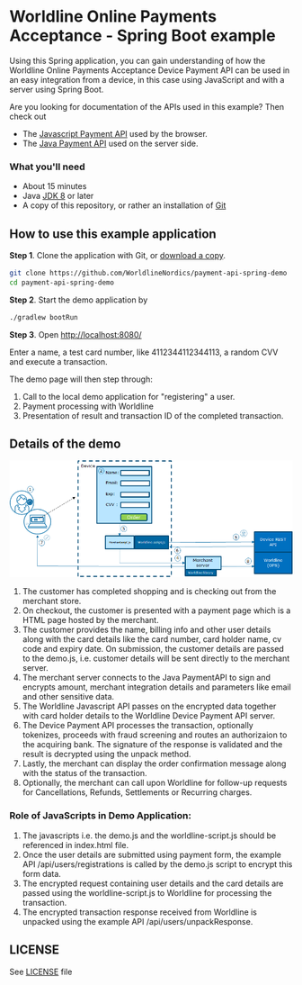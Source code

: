 
# Worldline Online Payments Acceptance - Spring Boot example
Using this Spring application, you can gain understanding of how the Worldline Online Payments Acceptance 
Device Payment API can be used in an easy integration from a device, in this case using JavaScript and with
a server using Spring Boot.

Are you looking for documentation of the APIs used in this example? Then check out 
* The [Javascript Payment API](docs/worldine-online-payments-acceptance-javascript-api.md) used by the browser.
* The [Java Payment API](https://github.com/WorldlineNordics/payment-api) used on the server side. 

### What you'll need

* About 15 minutes
* Java [JDK 8](http://www.oracle.com/technetwork/java/javase/downloads/index.html) or later
* A copy of this repository, or rather an installation of [Git](https://www.atlassian.com/git/tutorials/install-git)

## How to use this example application
 
**Step 1**. Clone the application with Git, or [download a copy](https://github.com/WorldlineNordics/payment-api-spring-demo/archive/master.zip).
 ```bash
git clone https://github.com/WorldlineNordics/payment-api-spring-demo
cd payment-api-spring-demo
```
 
**Step 2**. Start the demo application by
 ```bash
 ./gradlew bootRun
 ```

**Step 3**. Open [http://localhost:8080/] 

Enter a name, a test card number, like 4112344112344113, a random CVV and execute a transaction. 

The demo page will then step through:
1. Call to the local demo application for "registering" a user.
2. Payment processing with Worldline
3. Presentation of result and transaction ID of the completed transaction.

## Details of the demo

![Overview](docs/overview-of-device-rest-api.png)

1. The customer has completed shopping and is checking out from the merchant store.
2. On checkout, the customer is presented with a payment page which is a HTML page 
   hosted by the merchant.
3. The customer provides the name, billing info and other user details along 
   with the card details like the card number, card holder name, cv code and expiry date. 
   On submission, the customer details are passed to the demo.js,
   i.e. customer details will be sent directly to the merchant server.
4. The merchant server connects to the Java PaymentAPI to sign and encrypts amount, merchant 
   integration details and parameters like email and other sensitive data.  
5. The Worldline Javascript API passes on the encrypted data together with card holder details
   to the Worldline Device Payment API server.
6. The Device Payment API processes the transaction, optionally tokenizes, proceeds with fraud
   screening and routes an authorizaion to the acquiring bank.
   The signature of the response is validated and the result is decrypted using the unpack
   method.  
7. Lastly, the merchant can display the order confirmation message along with 
   the status of the transaction.
8. Optionally, the merchant can call upon Worldline for follow-up requests for Cancellations, Refunds,
   Settlements or Recurring charges.


### Role of JavaScripts in Demo Application:
1. The javascripts i.e. the demo.js and the worldline-script.js should be referenced in index.html file.
2. Once the user details are submitted using payment form, the example API /api/users/registrations is 
   called by the demo.js script to encrypt this form data.
3. The encrypted request containing user details and the card details are passed using the 
   worldline-script.js to Worldline for processing the transaction.
4. The encrypted transaction response received from Worldline is unpacked using 
   the example API /api/users/unpackResponse. 


## LICENSE
See [LICENSE] file

[LICENSE]: license

[http://localhost:8080/]: http://localhost:8080/